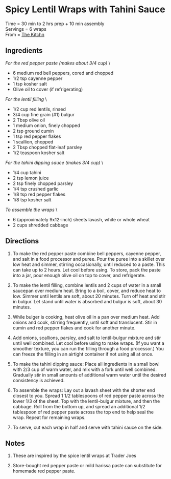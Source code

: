Spicy Lentil Wraps with Tahini Sauce
====
Time = 30 min to 2 hrs prep + 10 min assembly \
Servings = 6 wraps \
From = [The Kitchn](https://www.thekitchn.com/recipe-spicy-lentil-wrap-with-tahini-saucerecipes-from-the-kitchn-167629)

**Ingredients**
----

*For the red pepper paste (makes about 3/4 cup)* \
- 6 medium red bell peppers, cored and chopped
- 1/2 tsp cayenne pepper
- 1 tsp kosher salt
- Olive oil to cover (if refrigerating)

*For the lentil filling* \
- 1/2 cup red lentils, rinsed
- 3/4 cup fine grain (#1) bulgur
- 2 Tbsp olive oil
- 1 medium onion, finely chopped
- 2 tsp ground cumin
- 1 tsp red pepper flakes
- 1 scallion, chopped
- 2 Tbsp chopped flat-leaf parsley
- 1/2 teaspoon kosher salt

*For the tahini dipping sauce (makes 3/4 cup)* \
- 1/4 cup tahini
- 2 tsp lemon juice
- 2 tsp finely chopped parsley
- 1/4 tsp crushed garlic
- 1/8 tsp red pepper flakes
- 1/8 tsp kosher salt

*To assemble the wraps* \
- 6 (approximately 9x12-inch) sheets lavash, white or whole wheat
- 2 cups shredded cabbage

**Directions**
----

1. To make the red pepper paste combine bell peppers, cayenne pepper, and salt in a food processor and puree. Pour the puree into a skillet over low heat and simmer, stirring occasionally, until reduced to a paste. This can take up to 2 hours. Let cool before using. To store, pack the paste into a jar, pour enough olive oil on top to cover, and refrigerate.

2. To make the lentil filling, combine lentils and 2 cups of water in a small saucepan over medium heat. Bring to a boil, cover, and reduce heat to low. Simmer until lentils are soft, about 20 minutes. Turn off heat and stir in bulgur. Let stand until water is absorbed and bulgur is soft, about 30 minutes.

3. While bulger is cooking, heat olive oil in a pan over medium heat. Add onions and cook, stirring frequently, until soft and translucent. Stir in cumin and red pepper flakes and cook for another minute.

4. Add onions, scallions, parsley, and salt to lentil-bulgur mixture and stir until well combined. Let cool before using to make wraps. (If you want a smoother texture, you can run the filling through a food processor.) You can freeze the filling in an airtight container if not using all at once.

5. To make the tahini dipping sauce: Place all ingredients in a small bowl with 2/3 cup of warm water, and mix with a fork until well combined. Gradually stir in small amounts of additional warm water until the desired consistency is achieved.

6. To assemble the wraps: Lay out a lavash sheet with the shorter end closest to you. Spread 1 1/2 tablespoons of red pepper paste across the lower 1/3 of the sheet. Top with the lentil-bulgur mixture, and then the cabbage. Roll from the bottom up, and spread an additional 1/2 tablespoon of red pepper paste across the top end to help seal the wrap. Repeat for remaining wraps.

7. To serve, cut each wrap in half and serve with tahini sauce on the side.

**Notes**
----

1. These are inspired by the spice lentil wraps at Trader Joes

2. Store-bought red pepper paste or mild harissa paste can substitute for homemade red pepper paste. 